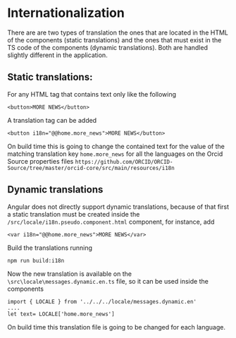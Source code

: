 # Internationalization

There are are two types of translation the ones that are located in the HTML of the components (static translations) and the ones that must exist in the TS code of the components (dynamic translations). Both are handled slightly different in the application.

## Static translations:

For any HTML tag that contains text only like the following

```
<button>MORE NEWS</button>

```

A translation tag can be added

```
<button i18n="@@home.more_news">MORE NEWS</button>
```

On build time this is going to change the contained text for the value of the matching translation key `home.more_news` for all the languages on the Orcid Source properties files `https://github.com/ORCID/ORCID-Source/tree/master/orcid-core/src/main/resources/i18n`

## Dynamic translations

Angular does not directly support dynamic translations, because of that first a static translation must be created inside the `/src/locale/i18n.pseudo.component.html` component, for instance, add

```
<var i18n="@@home.more_news">MORE NEWS</var>
```

Build the translations running

```
npm run build:i18n
```

Now the new translation is available on the `\src\locale\messages.dynamic.en.ts` file, so it can be used inside the components

```
import { LOCALE } from '../../../locale/messages.dynamic.en'
....
let text= LOCALE['home.more_news']
```

On build time this translation file is going to be changed for each language.

<!-- TODO
## Using translations build time prepossessing



## Debugging translations



## Testing translations locally
-->
